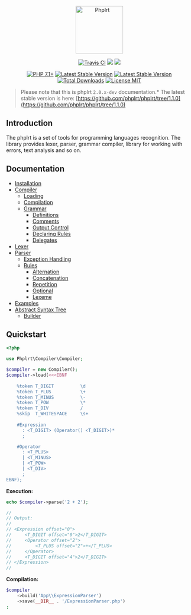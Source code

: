 <p align="center">
    <a href="https://railt.org"><img src="https://avatars2.githubusercontent.com/u/49816277?s=128" width="128" alt="Phplrt" /></a>
</p>
<p align="center">
    <a href="https://travis-ci.org/phplrt/phplrt"><img src="https://travis-ci.org/phplrt/phplrt.svg?branch=master" alt="Travis CI" /></a>
    <a href="https://codeclimate.com/github/phplrt/phplrt/test_coverage"><img src="https://api.codeclimate.com/v1/badges/90ee68ef959f72fe7bf6/test_coverage" /></a>
    <a href="https://codeclimate.com/github/phplrt/phplrt/maintainability"><img src="https://api.codeclimate.com/v1/badges/90ee68ef959f72fe7bf6/maintainability" /></a>
</p>
<p align="center">
    <a href="https://packagist.org/packages/phplrt/phplrt"><img src="https://img.shields.io/badge/PHP-7.1+-ff0140.svg" alt="PHP 7.1+"></a>
    <a href="https://packagist.org/packages/phplrt/phplrt"><img src="https://poser.pugx.org/phplrt/phplrt/version" alt="Latest Stable Version"></a>
    <a href="https://packagist.org/packages/phplrt/phplrt"><img src="https://poser.pugx.org/phplrt/phplrt/v/unstable" alt="Latest Stable Version"></a>
    <a href="https://packagist.org/packages/phplrt/phplrt"><img src="https://poser.pugx.org/phplrt/phplrt/downloads" alt="Total Downloads"></a>
    <a href="https://raw.githubusercontent.com/phplrt/phplrt/master/LICENSE.md"><img src="https://poser.pugx.org/phplrt/phplrt/license" alt="License MIT"></a>
</p>

> Please note that this is phplrt `2.0.x-dev` documentation.* 
> The latest stable version is here: 
> [https://github.com/phplrt/phplrt/tree/1.1.0](https://github.com/phplrt/phplrt/tree/1.1.0)

## Introduction

The phplrt is a set of tools for programming languages recognition. The library 
provides lexer, parser, grammar compiler, library for working with errors, 
text analysis and so on.

## Documentation

- [Installation](docs/installation.md)
- [Compiler](docs/compiler.md)
    - [Loading](docs/compiler.md#loading)
    - [Compilation](docs/compiler.md#compilation)
    - [Grammar](docs/grammar.md)
        - [Definitions](docs/grammar.md#definitions)
        - [Comments](docs/grammar.md#comments)
        - [Output Control](docs/grammar.md#output-control)
        - [Declaring Rules](docs/grammar.md#declaring-rules)
        - [Delegates](docs/grammar.md#delegation)
- [Lexer](docs/lexer.md)
- [Parser](docs/parser.md#parser)
    - [Exception Handling](docs/parser.md#exception-handling)
    - [Rules](docs/rules.md#rules)
        - [Alternation](docs/rules.md#alternation)
        - [Concatenation](docs/rules.md#concatenation)
        - [Repetition](docs/rules.md#repetition)
        - [Optional](docs/rules.md#optional)
        - [Lexeme](docs/rules.md#lexeme)
- [Examples](docs/examples.md#examples)
- [Abstract Syntax Tree](docs/ast.md)
    - [Builder](docs/ast.md#ast-builder)

## Quickstart

```php
<?php

use Phplrt\Compiler\Compiler;

$compiler = new Compiler();
$compiler->load(<<<EBNF
   
    %token T_DIGIT          \d
    %token T_PLUS           \+
    %token T_MINUS          \-
    %token T_POW            \*
    %token T_DIV            /
    %skip  T_WHITESPACE     \s+
    
    #Expression
      : <T_DIGIT> (Operator() <T_DIGIT>)* 
      ;

    #Operator
      : <T_PLUS>
      | <T_MINUS>
      | <T_POW>
      | <T_DIV>
      ;
EBNF);
```

**Execution:**

```php
echo $compiler->parse('2 + 2');

//
// Output:
//
// <Expression offset="0">
//     <T_DIGIT offset="0">2</T_DIGIT>
//     <Operator offset="2">
//         <T_PLUS offset="2">+</T_PLUS>
//     </Operator>
//     <T_DIGIT offset="4">2</T_DIGIT>
// </Expression>
//
```

**Compilation:**

```php
$compiler
    ->build('App\\ExpressionParser')
    ->save(__DIR__ . '/ExpressionParser.php')
;
```
